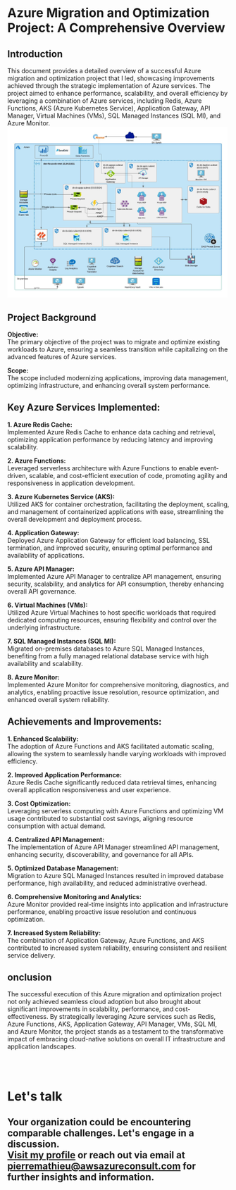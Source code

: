 # Azure Migration and Optimization Project: A Comprehensive Overview


## Introduction
This document provides a detailed overview of a successful Azure migration and optimization project that I led, showcasing improvements achieved through the strategic implementation of Azure services. The project aimed to enhance performance, scalability, and overall efficiency by leveraging a combination of Azure services, including Redis, Azure Functions, AKS (Azure Kubernetes Service), Application Gateway, API Manager, Virtual Machines (VMs), SQL Managed Instances (SQL MI), and Azure Monitor.<br>
<img src="azure-lift-n-shift-with-improvement1.jpeg" alt="alt text" width="500"/>

## Project Background
**Objective:** <br>
The primary objective of the project was to migrate and optimize existing workloads to Azure, ensuring a seamless transition while capitalizing on the advanced features of Azure services.

**Scope:** <br>
The scope included modernizing applications, improving data management, optimizing infrastructure, and enhancing overall system performance.

## Key Azure Services Implemented:
**1. Azure Redis Cache:** <br>
Implemented Azure Redis Cache to enhance data caching and retrieval, optimizing application performance by reducing latency and improving scalability.

**2. Azure Functions:** <br>
Leveraged serverless architecture with Azure Functions to enable event-driven, scalable, and cost-efficient execution of code, promoting agility and responsiveness in application development.

**3. Azure Kubernetes Service (AKS):** <br>
Utilized AKS for container orchestration, facilitating the deployment, scaling, and management of containerized applications with ease, streamlining the overall development and deployment process.

**4. Application Gateway:** <br>
Deployed Azure Application Gateway for efficient load balancing, SSL termination, and improved security, ensuring optimal performance and availability of applications.

**5. Azure API Manager:** <br>
Implemented Azure API Manager to centralize API management, ensuring security, scalability, and analytics for API consumption, thereby enhancing overall API governance.

**6. Virtual Machines (VMs):** <br>
Utilized Azure Virtual Machines to host specific workloads that required dedicated computing resources, ensuring flexibility and control over the underlying infrastructure.

**7. SQL Managed Instances (SQL MI):** <br>
Migrated on-premises databases to Azure SQL Managed Instances, benefiting from a fully managed relational database service with high availability and scalability.

**8. Azure Monitor:** <br>
Implemented Azure Monitor for comprehensive monitoring, diagnostics, and analytics, enabling proactive issue resolution, resource optimization, and enhanced overall system reliability.

## Achievements and Improvements:
**1. Enhanced Scalability:** <br>
The adoption of Azure Functions and AKS facilitated automatic scaling, allowing the system to seamlessly handle varying workloads with improved efficiency.

**2. Improved Application Performance:** <br>
Azure Redis Cache significantly reduced data retrieval times, enhancing overall application responsiveness and user experience.

**3. Cost Optimization:** <br>
Leveraging serverless computing with Azure Functions and optimizing VM usage contributed to substantial cost savings, aligning resource consumption with actual demand.

**4. Centralized API Management:** <br>
The implementation of Azure API Manager streamlined API management, enhancing security, discoverability, and governance for all APIs.

**5. Optimized Database Management:** <br>
Migration to Azure SQL Managed Instances resulted in improved database performance, high availability, and reduced administrative overhead.

**6. Comprehensive Monitoring and Analytics:** <br>
Azure Monitor provided real-time insights into application and infrastructure performance, enabling proactive issue resolution and continuous optimization.

**7. Increased System Reliability:** <br>
The combination of Application Gateway, Azure Functions, and AKS contributed to increased system reliability, ensuring consistent and resilient service delivery.

## onclusion
The successful execution of this Azure migration and optimization project not only achieved seamless cloud adoption but also brought about significant improvements in scalability, performance, and cost-effectiveness. By strategically leveraging Azure services such as Redis, Azure Functions, AKS, Application Gateway, API Manager, VMs, SQL MI, and Azure Monitor, the project stands as a testament to the transformative impact of embracing cloud-native solutions on overall IT infrastructure and application landscapes.



<br><br>
# Let's talk
## Your organization could be encountering comparable challenges. Let's engage in a discussion. <br><a href="https://awsazureconsult.com">Visit my profile</a> or reach out via email at pierremathieu@awsazureconsult.com for further insights and information.
